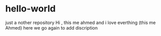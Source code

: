 # hello-world
just a nother repository
Hi , this me ahmed and i love everthing (this me Ahmed)
here we go again to add discription 
